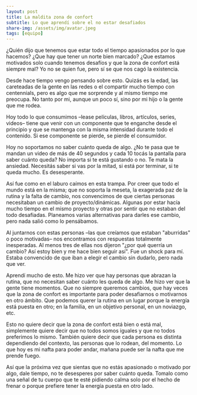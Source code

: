 ```yaml
---
layout: post
title: La maldita zona de confort
subtitle: Lo que aprendí sobre el no estar desafiados
share-img: /assets/img/avatar.jpeg
tags: [equipo]
---
```


¿Quién dijo que tenemos que estar todo el tiempo apasionados por lo que hacemos? ¿Que hay que tener un norte bien marcado? ¿Que estamos motivados solo cuando tenemos desafíos y que la zona de confort está siempre mal? 
Yo no se quien fue, pero sí se que nos cagó la existencia.

Desde hace tiempo vengo pensando sobre esto. Quizás es la edad, las careteadas de la gente en las redes o el compartir mucho tiempo con centennials, pero es algo que me sorprende y al mismo tiempo me preocupa. No tanto por mi, aunque un poco sí, sino por mi hijo o la gente que me rodea.

Hoy todo lo que consumimos –lease películas, libros, artículos, series, videos– tiene que venir con un componente que te enganche desde el principio y que se mantenga con la misma intensidad durante todo el contenido. Si ese componente se pierde, se pierde el consumidor.

Hoy no soportamos no saber cuánto queda de algo. ¿No te pasa que te mandan un video de más de 40 segundos y cada 10 tocás la pantalla para saber cuánto queda? No importa si te está gustando o no. Te mata la ansiedad. Necesitás saber si vas por la mitad, si está por terminar, si te queda mucho. Es desesperante.

Así fue como en el laburo caímos en esta trampa. Por creer que todo el mundo está en la misma; que no soporta la meseta, la exagerada paz de la rutina y la falta de cambio, nos convencimos de que ciertas personas necesitaban un cambio de proyecto/dinámicas. Algunas por estar hacía mucho tiempo en el mismo proyecto y otras por sentir que no estaban del todo desafiadas.
Planeamos varias alternativas para darles ese cambio, pero nada salió como lo pensábamos.

Al juntarnos con estas personas –las que creíamos que estaban "aburridas" o poco motivadas– nos encontramos con respuestas totalmente inesperadas. Al menos tres de ellas nos dijeron "¿por qué querría un cambio? Así estoy bien y me hace bien seguir así". 
Fue un shock para mí. Estaba convencido de que iban a elegir el cambio sin dudarlo, pero nada que ver.

Aprendí mucho de esto. Me hizo ver que hay personas que abrazan la rutina, que no necesitan saber cuánto les queda de algo. Me hizo ver que la gente tiene momentos. Que no siempre queremos cambios, que hay veces que la zona de confort es importante para poder desafiarnos o motivarnos en otro ámbito. Que podemos querer la rutina en un lugar porque la energía está puesta en otro; en la familia, en un objetivo personal, en un noviazgo, etc.

Esto no quiere decir que la zona de confort está bien o está mal, simplemente quiere decir que no todos somos iguales y que no todos preferimos lo mismo. También quiere decir que cada persona es distinta dependiendo del contexto, las personas que lo rodean, del momento. Lo que hoy es mi nafta para poder andar, mañana puede ser la nafta que me prende fuego. 

Así que la próxima vez que sientas que no estás apasionado o motivado por algo, dale tiempo, no te desesperes por saber cuánto queda. Tomalo como una señal de tu cuerpo que te esté pidiendo calma solo por el hecho de frenar o porque prefiere tener la energía puesta en otro lado.
